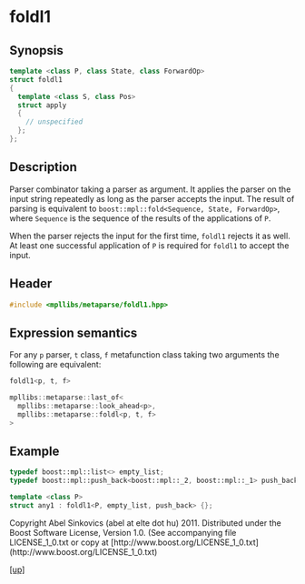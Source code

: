 # foldl1

## Synopsis

```cpp
template <class P, class State, class ForwardOp>
struct foldl1
{
  template <class S, class Pos>
  struct apply
  {
    // unspecified
  };
};
```

## Description

Parser combinator taking a parser as argument. It applies the parser on the
input string repeatedly as long as the parser accepts the input. The result of
parsing is equivalent to `boost::mpl::fold<Sequence, State, ForwardOp>`, where
`Sequence` is the sequence of the results of the applications of `P`.

When the parser rejects the input for the first time, `foldl1` rejects it as
well. At least one successful application of `P` is required for `foldl1` to
accept the input.

## Header

```cpp
#include <mpllibs/metaparse/foldl1.hpp>
```

## Expression semantics

For any `p` parser, `t` class, `f` metafunction class taking two arguments the
following are equivalent:

```cpp
foldl1<p, t, f>

mpllibs::metaparse::last_of<
  mpllibs::metaparse::look_ahead<p>,
  mpllibs::metaparse::foldl<p, t, f>
>
```

## Example

```cpp
typedef boost::mpl::list<> empty_list;
typedef boost::mpl::push_back<boost::mpl::_2, boost::mpl::_1> push_back;

template <class P>
struct any1 : foldl1<P, empty_list, push_back> {};
```

<p class="copyright">
Copyright Abel Sinkovics (abel at elte dot hu) 2011.
Distributed under the Boost Software License, Version 1.0.
(See accompanying file LICENSE_1_0.txt or copy at
[http://www.boost.org/LICENSE_1_0.txt](http://www.boost.org/LICENSE_1_0.txt)
</p>

[[up]](reference.html)


